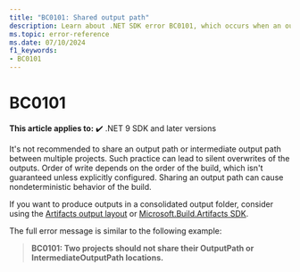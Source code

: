 ```yaml
---
title: "BC0101: Shared output path"
description: Learn about .NET SDK error BC0101, which occurs when an output path or intermediate outpath is shared between multiple projects.
ms.topic: error-reference
ms.date: 07/10/2024
f1_keywords:
- BC0101
---
```

# BC0101

**This article applies to:** ✔️ .NET 9 SDK and later versions

It's not recommended to share an output path or intermediate output path between multiple projects. Such practice can lead to silent overwrites of the outputs. Order of write depends on the order of the build, which isn't guaranteed unless explicitly configured. Sharing an output path can cause nondeterministic behavior of the build.

If you want to produce outputs in a consolidated output folder, consider using the [Artifacts output layout](../../sdk/artifacts-output.md) or [Microsoft.Build.Artifacts SDK](https://github.com/microsoft/MSBuildSdks/tree/main/src/Artifacts).

The full error message is similar to the following example:

> **BC0101: Two projects should not share their OutputPath or IntermediateOutputPath locations.**
